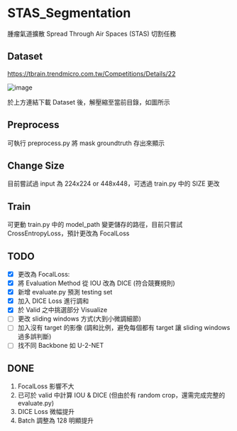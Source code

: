 # STAS_Segmentation
腫瘤氣道擴散 Spread Through Air Spaces (STAS) 切割任務

## Dataset 
https://tbrain.trendmicro.com.tw/Competitions/Details/22

![image](https://user-images.githubusercontent.com/50419632/164417685-a0a4a0ad-93cb-44db-b516-36958b2bf47f.png)

於上方連結下載 Dataset 後，解壓縮至當前目錄，如圖所示


## Preprocess
可執行 preprocess.py 將 mask groundtruth 存出來顯示

## Change Size
目前嘗試過 input 為 224x224 or 448x448，可透過 train.py 中的 SIZE 更改

## Train
可更動 train.py 中的 model_path 變更儲存的路徑，目前只嘗試 CrossEntropyLoss，預計更改為 FocalLoss

## TODO
- [x] 更改為 FocalLoss:
- [x] 將 Evaluation Method 從 IOU 改為 DICE (符合競賽規則)
- [x] 新增 evaluate.py 預測 testing set
- [x] 加入 DICE Loss 進行調和
- [x] 於 Valid 之中挑選部分 Visualize
- [ ] 更改 sliding windows 方式(大到小微調細節)
- [ ] 加入沒有 target 的影像 (調和比例，避免每個都有 target 讓 sliding windows 過多誤判斷)
- [ ] 找不同 Backbone 如 U-2-NET

## DONE
1. FocalLoss 影響不大
2. 已可於 valid 中計算 IOU & DICE (但由於有 random crop，還需完成完整的 evaluate.py)
3. DICE Loss 微幅提升
4. Batch 調整為 128 明顯提升
